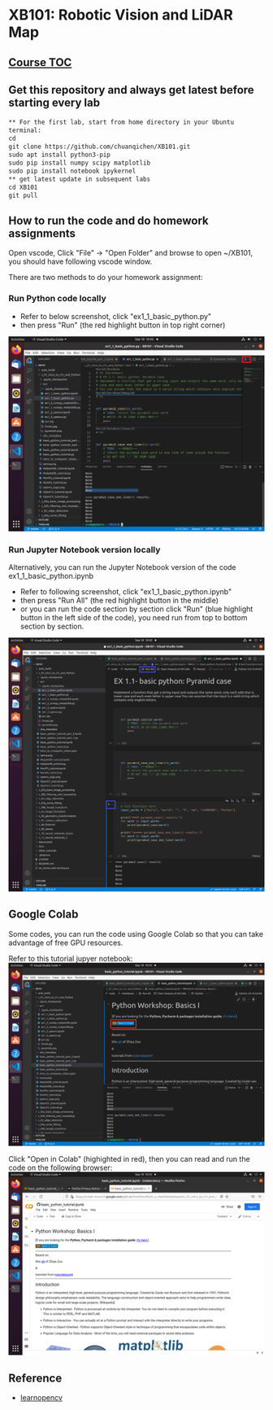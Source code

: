 # XB101: Robotic Vision and LiDAR Map

## [Course TOC](https://github.com/chuanqichen/XB101/blob/master/TOC.md)

## Get this repository and always get latest before starting every lab
```
** For the first lab, start from home directory in your Ubuntu terminal: 
cd 
git clone https://github.com/chuanqichen/XB101.git
sudo apt install python3-pip
sudo pip install numpy scipy matplotlib 
sudo pip install notebook ipykernel
** get latest update in subsequent labs 
cd XB101
git pull
```

## How to run the code and do homework assignments 
Open vscode, Click "File" -> "Open Folder" and browse to open ~/XB101, you should have following vscode window.  

There are two methods to do your homework assignment: 
### Run Python code locally 
* Refer to below screenshot, click "ex1_1_basic_python.py"
* then press "Run" (the red highlight button in top right corner) 
<img src="XB101_VSCode.png" width="600">

### Run Jupyter Notebook version locally 
Alternatively, you can run the Jupyter Notebook version of the code ex1_1_basic_python.ipynb
* Refer to following screenshot, click "ex1_1_basic_python.ipynb"
* then press "Run All" (the red highlight button in the middle) 
* or you can run the code section by section click "Run" (blue highlight button in the left side of the code), you need run from top to bottom section by section. 
<img src="XB101_VSCode2.png" width="600">

## Google Colab 
Some codes, you can run the code using Google Colab so that you can take advantage of free GPU resources. 

Refer to this tutorial jupyer notebook: <br>
<img src="XB101_VSCode_google_colab.png" width="600">

Click "Open in Colab" (highighted in red), then you can read and run the code on the following browser: 
<img src="XB101_VSCode_google_colab2.png" width="600">

## Reference
* [learnopencv](https://learnopencv.com/)


